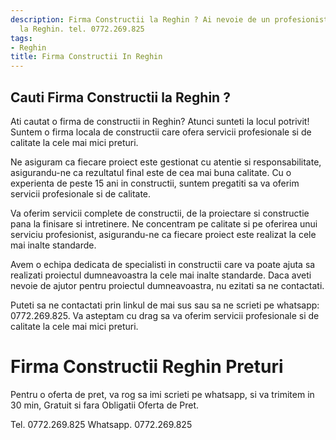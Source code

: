 ```yaml
---
description: Firma Constructii la Reghin ? Ai nevoie de un profesionist in Firma Constructii
  la Reghin. tel. 0772.269.825
tags:
- Reghin
title: Firma Constructii In Reghin
---
```



## Cauti Firma Constructii la Reghin ?

Ati cautat o firma de constructii in Reghin? Atunci sunteti la locul potrivit! Suntem o firma locala de constructii care ofera servicii profesionale si de calitate la cele mai mici preturi. 

Ne asiguram ca fiecare proiect este gestionat cu atentie si responsabilitate, asigurandu-ne ca rezultatul final este de cea mai buna calitate. Cu o experienta de peste 15 ani in constructii, suntem pregatiti sa va oferim servicii profesionale si de calitate. 

Va oferim servicii complete de constructii, de la proiectare si constructie pana la finisare si intretinere. Ne concentram pe calitate si pe oferirea unui serviciu profesionist, asigurandu-ne ca fiecare proiect este realizat la cele mai inalte standarde. 

Avem o echipa dedicata de specialisti in constructii care va poate ajuta sa realizati proiectul dumneavoastra la cele mai inalte standarde. Daca aveti nevoie de ajutor pentru proiectul dumneavoastra, nu ezitati sa ne contactati. 

Puteti sa ne contactati prin linkul de mai sus sau sa ne scrieti pe whatsapp: 0772.269.825. Va asteptam cu drag sa va oferim servicii profesionale si de calitate la cele mai mici preturi.

# Firma Constructii Reghin Preturi
Pentru o oferta de pret, va rog sa imi scrieti pe whatsapp, si va trimitem in 30 min, Gratuit si fara Obligatii Oferta de Pret.

Tel. 0772.269.825
Whatsapp. 0772.269.825